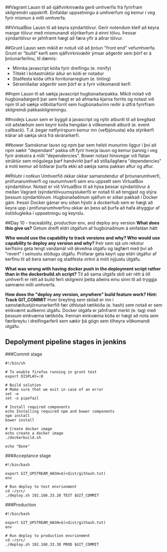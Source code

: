 ##Vagrant
Lausn til að sjálfvirknivæða gerð umhverfis frá fyrirfram skilgreindri uppskrift. Einfaldar
uppsetningu á umhverfum og kemur í veg fyrir mismun á milli umhverfa.

##VirtualBox
Lausn til að keyra sýndartölvur. Gerir notendum kleif að keyra margar tölvur með
mismunandi stýrikerfum á einni tölvu. Þessar sýndartölvur er jafnframt hægt að
færa yfir á aðrar tölvur.

##Grunt
Lausn sem mikið er notuð við að þróun "front end" vefumhverfa. Grunt er "build"
kerfi sem sjálfvirknivæðir ýmsar aðgerðir sem þörf er á þróunarferlinu, til dæmis:
- Minnka javascript kóða fyrir dreifingu (e. minify)
- Tiltekt í kóðastrúktúr áður en kóði er notaður
- Staðfesta kóða útfrá forritunarreglum (e. linting)
- Sérsmíðaðar aðgerðir sem þörf er á fyrir viðkomandi kerfi

##npm
Lausn til að sækja javascript hugbúnaðarpakka. Mikið notað við hugbúnaðargerð þar
sem hægt er að afmarka kjarna forrits og notast við npm til að sækja viðbótarforrit
sem hugbúnaðurinn reiðir á útfrá fyrirfram skilgreindi pakkaskilgreiningu.

##nodejs
Lausn sem er byggð á javascript og nýtir atburði til að bregðast við aðstæðum sem keyrir kóða
hengdan á viðkomandi atburð (e. event callback). T.d. þegar netfyrirspurn kemur inn (vefþjónusta)
eða stýrikerfi klárar að sækja skrá frá skrárarkerfi.

##bower
Samskonar lausn og npm þar sem helsti munurinn liggur í því að npm sækir "dependant" pakka oft
fyrir hverja lausn og kemur þannig í veg fyrir árekstra á milli "dependencies". Bower notast
hinsvegar við flatan strúktúr sem mögulega þarf handvirkt þarf að stilla/lagfæra "dependencies"
á móti kemur að biðlarar þurfa ekki að sækja sama pakkan aftur og aftur.



##Íhlutir í notkun
Umhverfið okkar okkar samanstendur af þróunarumhverfi, prófunarumhverfi og raunumhverfi sem eru uppsett
sem VirtualBox sýndartölvur. Notast er við VirtualBox til að hýsa þessar sýndartölvur
á meðan Vagrant (sýndartölvuumsýslukerfi) er notað til að tengjast og stýra þessum sýndartölvum.
Hugbúnaðaðinum sjálfum er síðan pakkað í Docker gám. Þessir Docker gámar eru síðan hýstir á dockerhub
sem er hægt að keyra upp í prófunarumhverfinu okkar án þess að þurfa að hafa áhyggjur af óstöðugleika
í uppsetningu og keyrslu.



##Day 10 - traceability, production env, and deploy any version
**What does this give us?**
Getum dreift eldri útgáfum af hugbúnaðinum á einfaldan hátt

**Who would use the capability to track versions and why? Who would use capability to deploy any version and why?**
Þeir sem sjá um rekstur kerfisins geta tengt vandamál við ákveðna útgáfu og lagfært með því að
"revert" í seinustu stöðugu útgáfu.
Prófarar geta keyrt upp eldri útgáfur af kerfinu til að bera saman og staðfesta virkni á móti
nýjustu útgáfu.

**What was wrong with having docker push in the deployment script rather than in the dockerbuild.sh script?**
Til að sama útgáfa skili sér rétt á öll umhverfi er rétt að build ferli skilgreini þetta aðeins einu sinni
til að tryggja samræmi milli umhverfa.

**How does the "deploy any version, anywhere" build feature work? Hint: Track GIT_COMMIT**
Hver breyting sem skilað er inn í samstæðustjórnunarkerfið fær úthlutað tætikóða (e. hash) sem notað er sem
einkvæmt auðkenni útgáfu. Docker útgáfa er jafnframt merkt (e. tag) með þessum einkvæma tætikóða.
Þennan einkvæma kóða er hægt að nota sem færibreytu í dreifingarferli sem sækir þá gögn sem tilheyra
viðkomandi útgáfu.


## Depolyment pipeline stages in jenkins

###Commit stage
```
#!/bin/sh

# To enable firefox running in grunt test
export DISPLAY=:0

# Build solution
# Make sure that we exit in case of an error
set -e
set -o pipefail

# Install required components
echo Installing required npm and bower components
npm install
bower install

# Create docker image
echo create a docker image
./dockerbuild.sh

echo "Done"
```

###Acceptance stage
```
#!/bin/bash

export GIT_UPSTREAM_HASH=$(<dist/githash.txt)
env

# Run deploy to test envrionment
cd ~/src/
./deploy.sh 192.168.33.20 TEST $GIT_COMMIT
```

###Production
```
#!/bin/bash

export GIT_UPSTREAM_HASH=$(<dist/githash.txt)
env

# Run deploy to production envrionment
cd ~/src/
./deploy.sh 192.168.33.30 PROD $GIT_COMMIT
```
